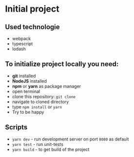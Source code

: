 # Initial project
## Used technologie

+ webpack
+ typescript
+ lodash

## To initialize project locally you need:
+ **git** installed
+ **NodeJS** installed
+ **npm** or **yarn** as package manager
+ open terminal
+ clone this repository:  `git clone`
+ navigate to cloned directory 
+ type `npm install` or `yarn`
+ Try to be happy

## Scripts
+ `yarn dev` - run development server on port `8080` as default
+ `yarn test` - run unit-tests
+ `yarn build` - to get build of the project